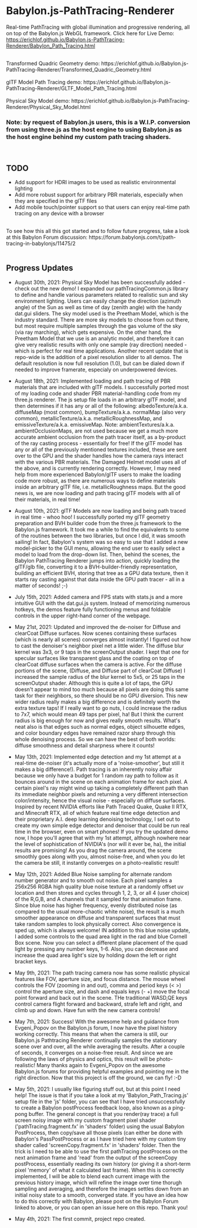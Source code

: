 # Babylon.js-PathTracing-Renderer
Real-time PathTracing with global illumination and progressive rendering, all on top of the Babylon.js WebGL framework. Click here for Live Demo: https://erichlof.github.io/Babylon.js-PathTracing-Renderer/Babylon_Path_Tracing.html

<br>
Transformed Quadric Geometry demo: https://erichlof.github.io/Babylon.js-PathTracing-Renderer/Transformed_Quadric_Geometry.html 
<br>

<br>
glTF Model Path Tracing demo: https://erichlof.github.io/Babylon.js-PathTracing-Renderer/GLTF_Model_Path_Tracing.html 
<br>

<br>
Physical Sky Model demo: https://erichlof.github.io/Babylon.js-PathTracing-Renderer/Physical_Sky_Model.html 
<br>

<h3> Note: by request of Babylon.js users, this is a W.I.P. conversion from using three.js as the host engine to using Babylon.js as the host engine behind my custom path tracing shaders.</h3> 

<br>

<h2>TODO</h2>

* Add support for HDRI images to be used as realistic environmental lighting
* Add more robust support for arbitrary PBR materials, especially when they are specified in the glTF files
* Add mobile touch/pointer support so that users can enjoy real-time path tracing on any device with a browser

<br>
To see how this all this got started and to follow future progress, take a look at this Babylon Forum discussion: https://forum.babylonjs.com/t/path-tracing-in-babylonjs/11475/2

<br>
<br>

<h2>Progress Updates</h2>

* August 30th, 2021: Physical Sky Model has been successfully added - check out the new demo!  I expanded our pathTracingCommon.js library to define and handle various parameters related to realistic sun and sky environment lighting.  Users can easily change the direction (azimuth angle) of the Sun as well as time of day (zenith angle) with the handy dat.gui sliders.  The sky model used is the Preetham Model, which is the industry standard.  There are more sky models to choose from out there, but most require multiple samples through the gas volume of the sky (via ray marching), which gets expensive.  On the other hand, the Preetham Model that we use is an analytic model, and therefore it can give very realistic results with only one sample (ray direction) needed - which is perfect for real time applications.  Another recent update that is repo-wide is the addition of a pixel resolution slider to all demos.  The default resolution is now full resolution (1.0), but can be dialed down if needed to improve framerate, especialy on underpowered devices.  

* August 18th, 2021: Implemented loading and path tracing of PBR materials that are included with glTF models.  I successfully ported most of my loading code and shader PBR material-handling code from my three.js renderer.  The js setup file loads in an arbitrary glTF model, and then determines if it has any or all of the following: albedoTexture/a.k.a. diffuseMap (most common), bumpTexture/a.k.a. normalMap (also very common), metallicTexture/a.k.a. metallicRoughnessMap, and emissiveTexture/a.k.a. emissiveMap.  Note: ambientTextures/a.k.a. ambientOcclusionMaps, are not used because we get a much more accurate ambient occlusion from the path tracer itself, as a by-product of the ray casting process - essentially for free! If the glTF model has any or all of the previously mentioned textures included, these are sent over to the GPU and the shader handles how the camera rays interact with the various PBR materials.  The Damaged Helmet model uses all of the above, and is currently rendering correctly.  However, I may need help from more experienced Babylon/glTF users to make the loading code more robust, as there are numerous ways to define materials inside an arbitrary glTF file, i.e. metallicRoughness maps.  But the good news is, we are now loading and path tracing glTF models with all of their materials, in real time!

* August 10th, 2021: glTF Models are now loading and being path traced in real time - whoo hoo!  I successfully ported my glTF geometry preparation and BVH builder code from the three.js framework to the Babylon.js framework.  It took me a while to find the equivalents to some of the routines between the two libraries, but once I did, it was smooth sailing!  In fact, Babylon's system was so easy to use that I added a new model-picker to the GUI menu, allowing the end user to easily select a model to load from the drop-down list.  Then, behind the scenes, the Babylon PathTracing Renderer jumps into action, quickly loading the glTF/glb file, converting it to a BVH-builder-friendly representation, building an efficient BVH, storing that tree as a GPU data texture, then it starts ray casting against that data inside the GPU path tracer - all in a matter of seconds! ;-)     

* July 15th, 2021: Added camera and FPS stats with stats.js and a more intuitive GUI with the dat.gui.js system.  Instead of memorizing numerous hotkeys, the demos feature fully functioning menus and foldable controls in the upper right-hand corner of the webpage.  

* May 21st, 2021: Updated and improved the de-noiser for Diffuse and clearCoat Diffuse surfaces.  Now scenes containing these surfaces (which is nearly all scenes) converges almost instantly!  I figured out how to cast the denoiser's neighbor pixel net a little wider.  The diffuse blur kernel was 3x3, or 9 taps in the screenOutput shader.  I kept that one for specular surfaces like transparent glass and the coating on top of clearCoat diffuse surfaces when the camera is active.  For the diffuse portions of the scene, (Diffuse, and Diffuse part of clearCoat Diffuse) I increased the sample radius of the blur kernel to 5x5, or 25 taps in the screenOutput shader.  Although this is quite a lot of taps, the GPU doesn't appear to mind too much because all pixels are doing this same task for their neighbors, so there should be no GPU diversion.  This new wider radius really makes a big difference and is definitely worth the extra texture taps!  If I really want to go nuts, I could increase the radius to 7x7, which would mean 49 taps per pixel, ha!  But I think the current radius is big enough for now and gives really smooth results.  What's neat also is that edges such as normal edges, object silhouette edges, and color boundary edges have remained razor sharp through this whole denoising process.  So we can have the best of both worlds: diffuse smoothness and detail sharpness where it counts!

* May 13th, 2021: Implemented edge detection and my 1st attempt at a real-time de-noiser (it's actually more of a 'noise-smoother', but still it makes a big difference!).  Path tracing is an inherently noisy affair because we only have a budget for 1 random ray path to follow as it bounces around in the scene on each animation frame for each pixel.  A certain pixel's ray might wind up taking a completely different path than its immediate neighbor pixels and returning a very different intersection color/intensity, hence the visual noise - especially on diffuse surfaces.  Inspired by recent NVIDIA efforts like Path Traced Quake, Quake II RTX, and Minecraft RTX, all of which feature real time edge detection and their proprietary A.I. deep learning denoising technology, I set out to create my own simple edge detector and denoiser that could be run real time in the browser, even on smart phones!  If you try the updated demo now, I hope you'll agree that with my 1st attempt, although nowhere near the level of sophistication of NVIDIA's (nor will it ever be, ha), the initial results are promising!  As you drag the camera around, the scene smoothly goes along with you, almost noise-free, and when you do let the camera be still, it instantly converges on a photo-realistic result! 

* May 12th, 2021: Added Blue Noise sampling for alternate random number generator and to smooth out noise.  Each pixel samples a 256x256 RGBA high quality blue noise texture at a randomly offset uv location and then stores and cycles through 1, 2, 3, or all 4 (user choice) of the R,G,B, and A channels that it sampled for that animation frame.  Since blue noise has higher frequency, evenly distributed noise (as compared to the usual more-chaotic white noise), the result is a much smoother appearance on diffuse and transparent surfaces that must take random samples to look physically correct.  Also convergence is sped up, which is always welcome!  IN addition to this blue noise update, I added some controls to the quad area light in the rad and blue Cornell Box scene.  Now you can select a different plane placement of the quad light by pressing any number keys, 1-6.  Also, you can decrease and increase the quad area light's size by holding down the left or right bracket keys. 

* May 9th, 2021: The path tracing camera now has some realistic physical features like FOV, aperture size, and focus distance.   The mouse wheel controls the FOV (zooming in and out), comma and period keys (< >) control the aperture size, and dash and equals keys (- +) move the focal point forward and back out in the scene.  THe traditional WASD,QE keys control camera flight forward and backward, strafe left and right, and climb up and down.  Have fun with the new camera controls!

* May 7th, 2021: Success!  With the awesome help and guidance from Evgeni_Popov on the Babylon.js forum, I now have the pixel history working correctly.  This means that when the camera is still, our Babylon.js Pathtracing Renderer continually samples the stationary scene over and over, all the while averaging the results.  After a couple of seconds, it converges on a noise-free result.  And since we are following the laws of physics and optics, this result will be photo-realistic!  Many thanks again to Evgeni_Popov on the awesome Babylon.js forums for providing helpful examples and pointing me in the right direction.  Now that this project is off the ground, we can fly! :-D

* May 5th, 2021: I usually like figuring stuff out, but at this point I need help!  The issue is that if you take a look at my 'Babylon_Path_Tracing.js' setup file in the 'js' folder, you can see that I have tried unsuccessfully to create a Babylon postProcess feedback loop, also known as a ping-pong buffer.  The general concept is that you render(ray trace) a full screen noisy image with my custom fragment pixel shader ('pathTracing.fragment.fx' in 'shaders' folder) using the usual Babylon PostProcess, then copy/save all those pixels (can either be done with Babylon's PassPostProcess or as I have tried here with my custom tiny shader called 'screenCopy.fragment.fx' in 'shaders' folder.  Then the trick is I need to be able to use the first pathTracing postProcess on the next animation frame and 'read' from the output of the screenCopy postProcess, essentially reading its own history (or giving it a short-term pixel 'memory' of what it calculated last frame).  When this is correctly implemented, I will be able to blend each current image with the previous history image, which will refine the image over time thorugh sampling and averaging, and therefore the images settles down from an initial noisy state to a smooth, converged state.  If you have an idea how to do this correctly with Babylon, please post on the Babylon Forum linked to above, or you can open an issue here on this repo.  Thank you!

* May 4th, 2021: The first commit, project repo created.
